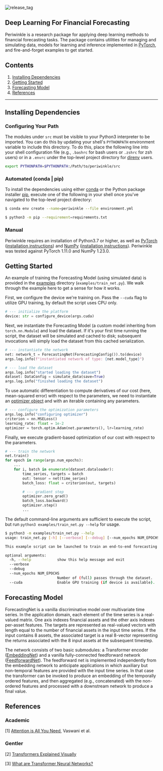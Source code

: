 ![release_tag](https://img.shields.io/github/v/release/njkrichardson/periwinkle)

## Deep Learning For Financial Forecasting

Periwinkle is a research package for applying deep learning methods to financial forecasting tasks. The package contains utilities for managing and simulating data, 
models for learning and inference implemented in [PyTorch](https://pytorch.org/), and fire-and-forget examples to get started. 

## Contents 
  1. [Installing Dependencies](https://github.com/njkrichardson/periwinkle#installing-dependencies)
  2. [Getting Started](https://github.com/njkrichardson/periwinkle#getting-started) 
  3. [Forecasting Model](https://github.com/njkrichardson/periwinkle#forecasting-model) 
  4. [References](https://github.com/njkrichardson/periwinkle#references) 

---
## Installing Dependencies 

### Configuring Your Path 

The modules under `src` must be visible to your Python3 interpreter to be imported. You can do this by updating your shell's `PYTHONPATH` environment
variable to include this directory. To do this, place the following line into your shell configuration file (e.g., `.bashrc` for bash users or `.zshrc` for 
zsh users) or in a `.envrc` under the top-level project directory for [direnv](https://direnv.net/) users. 

```bash
export PYTHONPATH=$PYTHONPATH:/Path/to/periwinkle/src 
```


### Automated (conda | pip) 
To install the dependencies using either [conda](https://docs.conda.io/en/latest/) or the Python package installer [pip](https://pypi.org/project/pip/), 
execute one of the following in your shell once you've navigated to the top-level project directory: 

```bash
$ conda env create --name=periwinkle --file environment.yml
```

```bash
$ python3 -m pip --requirement=requirements.txt
```

### Manual

Periwinkle requires an installation of Python3.7 or higher, as well as [PyTorch](https://pytorch.org/) ([installation instructions](https://pytorch.org/get-started/locally/)) and [NumPy](https://numpy.org/doc/stable/reference/index.html#reference) ([installation instructions](https://numpy.org/devdocs/user/building.html)). 
Periwinkle was tested against PyTorch 1.11.0 and NumPy 1.23.0. 

## Getting Started 

An example of training the Forecasting Model (using simulated data) is provided in the [examples](https://github.com/njkrichardson/periwinkle/tree/main/examples) directory (`examples/train_net.py`). 
We walk through the example here to get a sense for how it works. 

First, we configure the device we're training on. Pass the `--cuda` flag to utilize GPU training, by default the script uses CPU only. 

```python
# --- initialize the platform 
device: str = configure_device(args.cuda)
```

Next, we instantiate the Forecasting Model (a custom model inheriting from `torch.nn.Module`) and load the dataset. If it's your first time running the script, 
the dataset will be simulated and cached to disk; subsequent invocations will simply load the dataset from this cached serialization. 

```python
# --- instantiate the network 
net: network_t = ForecastingNet(ForecastingConfig()).to(device) 
args.log.info(f"instantiated network of type: {net.model_type}")

# --- load the dataset 
args.log.info("started loading the dataset")
dataset: DataConfig = simulate_data(save=True)
args.log.info("finished loading the dataset")
```
To use automatic differentiation to compute derivatives of our cost (here, mean-squared error) with respect to the parameters, we need to instantiate an [optimizer object](https://pytorch.org/docs/stable/optim.html#torch.optim.Optimizer)
and with an iterable containing any parameters. 

```python
# --- configure the optimization parameters 
args.log.info("configuring optimizer")
criterion = nn.MSELoss()
learning_rate: float = 1e-2
optimizer = torch.optim.Adam(net.parameters(), lr=learning_rate)
```

Finally, we execute gradient-based optimization of our cost with respect to the parameters. 

```python
# --- train the network 
net.train() 
for epoch in range(args.num_epochs): 
    ...
    for i, batch in enumerate(dataset.dataloader): 
        time_series, targets = batch 
        out: tensor = net(time_series)
        batch_loss: float = criterion(out, targets)

        # --- gradient step 
        optimizer.zero_grad() 
        batch_loss.backward() 
        optimizer.step() 
        ...
```

The default command-line arguments are sufficient to execute the script, but run `python3 examples/train_net.py --help` for usage. 

```bash
$ python3 -m examples/train_net.py --help
usage: train_net.py [-h] [--verbose] [--debug] [--num_epochs NUM_EPOCHS] [--cuda]

This example script can be launched to train an end-to-end forecasting model.

optional arguments:
  -h, --help            show this help message and exit
  --verbose
  --debug
  --num_epochs NUM_EPOCHS
                        Number of (full) passes through the dataset.
  --cuda                Enable GPU training (if device is available).
```

## Forecasting Model 

ForecastingNet is a vanilla discriminative model over multivariate time series. In the application domain, each element of the time series is a real-valued matrix.
One axis indexes financial assets and the other axis indexes per-asset features. The targets are represented as real-valued vectors with length equal to the 
number of financial assets in the input time series. If the input contains 8 assets, the associated target is a real 8-vector representing the returns associated
with the 8 input assets at the subsequent timestep. 

The network consists of two basic submodules: a Transformer encoder ([EmbeddingNet](https://github.com/njkrichardson/periwinkle/blob/497d41853534fb29f7f5b16e73c0f245a9a7280d/src/nnets.py#L73)) and a 
vanilla fully-connected feedforward network ([FeedforwardNet](https://github.com/njkrichardson/periwinkle/blob/497d41853534fb29f7f5b16e73c0f245a9a7280d/src/nnets.py#L35)). 
The feedforward net is implemented independently from the embedding network to anticipate applications in which auxiliary but non-temporal features are provided 
with the input time series. In that case the transformer can be invoked to produce an embedding of the temporally ordered features, and then aggregated (e.g., concatenated) 
with the non-ordered features and processed with a downstream network to produce a final value. 


## References 

### Academic 
  [1] [Attention is All You Need](https://arxiv.org/abs/1706.03762), Vaswani et al.
  
### Gentler 
  [2] [Transformers Explained Visually](https://towardsdatascience.com/transformers-explained-visually-part-1-overview-of-functionality-95a6dd460452)
  
  [3] [What are Transformer Neural Networks?](https://www.youtube.com/watch?v=XSSTuhyAmnI&t=741s)
  
 
